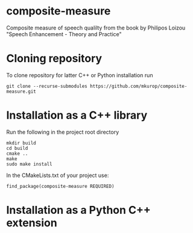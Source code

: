 # composite-measure
Composite measure of speech qualilty from the book by Philipos Loizou "Speech Enhancement - Theory and Practice"

# Cloning repository
To clone repository for latter C++ or Python installation run

```
git clone --recurse-submodules https://github.com/mkurop/composite-measure.git
```

# Installation as a C++ library
Run the following in the project root directory

```
mkdir build
cd build
cmake ..
make 
sudo make install
```

In the CMakeLists.txt of your project use:

```
find_package(composite-measure REQUIRED)
```

# Installation as a Python C++ extension

